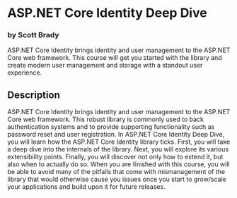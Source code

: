 # ASP.NET Core Identity Deep Dive
### by Scott Brady
ASP.NET Core Identity brings identity and user management to the ASP.NET Core web framework. This course will get you started with the library and create modern user management and storage with a standout user experience.

## Description
ASP.NET Core Identity brings identity and user management to the ASP.NET Core web framework. This robust library is commonly used to back authentication systems and to provide supporting functionality such as password reset and user registration. In ASP.NET Core Identity Deep Dive, you will learn how the ASP.NET Core Identity library ticks. First, you will take a deep dive into the internals of the library. Next, you will explore its various extensibility points. Finally, you will discover not only how to extend it, but also when to actually do so. When you are finished with this course, you will be able to avoid many of the pitfalls that come with mismanagement of the library that would otherwise cause you issues once you start to grow/scale your applications and build upon it for future releases.
